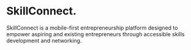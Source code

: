 # SkillConnect.
SkillConnect is a mobile-first entrepreneurship platform designed to empower aspiring and existing entrepreneurs through accessible skills development and networking.
